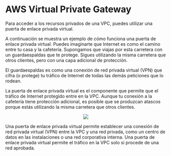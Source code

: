 # AWS Virtual Private Gateway

Para acceder a los recursos privados de una VPC, puedes utilizar una puerta de enlace privada virtual. 

A continuación se muestra un ejemplo de cómo funciona una puerta de enlace privada virtual. Puedes imaginarte que Internet es como el camino entre tu casa y la cafetería. Supongamos que viajas por esta carretera con un guardaespaldas que te protege. Sigues utilizando la misma carretera que otros clientes, pero con una capa adicional de protección. 

El guardaespaldas es como una conexión de red privada virtual (VPN) que cifra (o protege) tu tráfico de Internet de todas las demás peticiones que lo rodean. 

La puerta de enlace privada virtual es el componente que permite que el tráfico de Internet protegido entre en la VPC. Aunque tu conexión a la cafetería tiene protección adicional, es posible que se produzcan atascos porque estás utilizando la misma carretera que otros clientes.

<p align="center">
  <img src="https://github.com/dimasx010/knowledge/assets/105082657/89bbcf2e-4faf-4bcc-92a8-0bcf3c06d5f5">
</p>

Una puerta de enlace privada virtual permite establecer una conexión de red privada virtual (VPN) entre la VPC y una red privada, como un centro de datos en las instalaciones o una red corporativa interna. Una puerta de enlace privada virtual permite el tráfico en la VPC solo si procede de una red aprobada.
